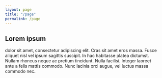 ```yaml
---
layout: page
title: "/page"
permalink: /page
---
```

## Lorem ipsum 
dolor sit amet, consectetur adipiscing elit. Cras sit amet eros massa. Fusce aliquet nisl vel ipsum sagittis suscipit. In hac habitasse platea dictumst. Nullam rhoncus neque ac pretium tincidunt. Nulla facilisi. Integer laoreet ante a felis mattis commodo. Nunc lacinia orci augue, vel luctus massa commodo nec.
